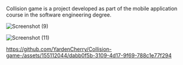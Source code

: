 Collision game is a project developed as part of the mobile application course in the software engineering degree. 


![Screenshot (9)](https://github.com/YardenCherry/Collision-game-/assets/155112044/2793fb58-8be4-446c-b0b4-62cda492d74d)


![Screenshot (11)](https://github.com/YardenCherry/Collision-game-/assets/155112044/a585c581-626f-4c2a-8afa-bab3f83902e2)





https://github.com/YardenCherry/Collision-game-/assets/155112044/dabb0f5b-3109-4d17-9f69-788c1e77f294





